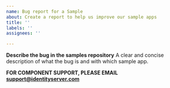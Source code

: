 ```yaml
---
name: Bug report for a Sample
about: Create a report to help us improve our sample apps
title: ''
labels: ''
assignees: ''

---
```


**Describe the bug in the samples repository**
A clear and concise description of what the bug is and with which sample app.

**FOR COMPONENT SUPPORT, PLEASE EMAIL support@identityserver.com**
